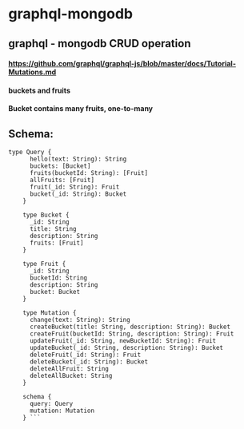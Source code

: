 # graphql-mongodb

## graphql - mongodb CRUD operation

#### https://github.com/graphql/graphql-js/blob/master/docs/Tutorial-Mutations.md
#### buckets and fruits 
#### Bucket contains many fruits, one-to-many
## Schema:
```
type Query {
      hello(text: String): String
      buckets: [Bucket]
      fruits(bucketId: String): [Fruit]
      allFruits: [Fruit]
      fruit(_id: String): Fruit
      bucket(_id: String): Bucket
    }

    type Bucket {
      _id: String
      title: String
      description: String
      fruits: [Fruit]
    }
    
    type Fruit {
      _id: String
      bucketId: String
      description: String
      bucket: Bucket
    }

    type Mutation {
      change(text: String): String
      createBucket(title: String, description: String): Bucket
      createFruit(bucketId: String, description: String): Fruit
      updateFruit(_id: String, newBucketId: String): Fruit
      updateBucket(_id: String, description: String): Bucket
      deleteFruit(_id: String): Fruit
      deleteBucket(_id: String): Bucket 
      deleteAllFruit: String
      deleteAllBucket: String
    }

    schema {
      query: Query
      mutation: Mutation
    } ```